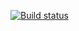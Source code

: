 [![Build status](https://ci.appveyor.com/api/projects/status/24ey6jpycavq79yn?svg=true)](https://ci.appveyor.com/project/chugad/patterns-2)
